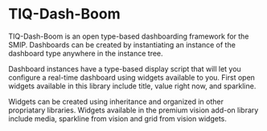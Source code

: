 # TIQ-Dash-Boom

TIQ-Dash-Boom is an open type-based dashboarding framework for the SMIP. Dashboards can be created by instantiating an instance of the dashboard type anywhere in the instance tree.

Dashboard instances have a type-based display script that will let you configure a real-time dashboard using widgets available to you. First open widgets available in this library include title, value right now, and sparkline.

Widgets can be created using inheritance and organized in other propriatary libraries. Widgets available in the premium vision add-on library include media, sparkline from vision and grid from vision widgets.
